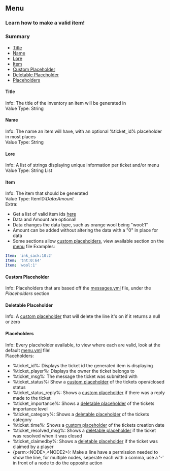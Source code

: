 ## Menu ##
### Learn how to make a valid item! ###

### Summary ###
- [Title](#user-content-title)
- [Name](#user-content-name)
- [Lore](#user-content-lore)
- [Item](#user-content-item)
- [Custom Placeholder](#user-content-custom-placeholder)
- [Deletable Placeholder](#user-content-deletable-placeholder)
- [Placeholders](#user-content-placeholders)

#### Title ####
Info: The title of the inventory an item will be generated in  
Value Type: String

#### Name ####
Info: The name an item will have, with an optional %ticket_id% placeholder in most places  
Value Type: String  

#### Lore ####
Info: A list of strings displaying unique information per ticket and/or menu  
Value Type: String List

#### Item ####
Info: The item that should be generated  
Value Type: ItemID:*Data*:*Amount*   
Extra:
 - Get a list of valid item ids [here](http://minecraft-ids.grahamedgecombe.com)
 - Data and Amount are optional!
 - Data changes the data type, such as orange wool being "wool:1"
 - Amount can be added without altering the data with a "0" in place for data
 - Some sections allow [custom placeholders](#user-content-custom-placeholder), view available section on the [menu](files/menu.yml) file
Examples:
```yaml
Item: 'ink_sack:10:2'
Item: 'tnt:0:64'
Item: 'wool:1'
```

#### Custom Placeholder ####
Info: Placeholders that are based off the [messages.yml](files/messages.yml#user-content-placeholders) file, under the *Placeholders* section

#### Deletable Placeholder ####
Info: A [custom placeholder](#user-content-custom-placeholder) that will delete the line it's on if it returns a null or zero

#### Placeholders ####
Info: Every placeholder available, to view where each are valid, look at the default [menu.yml](files/menu.yml) file!  
Placeholders:
 - %ticket_id%: Displays the ticket id the generated item is displaying
 - %ticket_player%: Displays the owner the ticket belongs to
 - %ticket_msg%: The message the ticket was submitted with
 - %ticket_status%: Show a [custom placeholder](#user-content-custom-placeholder) of the tickets open/closed status
 - %ticket_status_reply%: Shows a [custom placeholder](#user-content-custom-placeholder) if there was a reply made to the ticket
 - %ticket_importance%: Shows a [deletable placeholder](#user-content-deletable-placeholder) of the tickets importance level
 - %ticket_category%: Shows a [deletable placeholder](#user-content-deletable-placeholder) of the tickets category
 - %ticket_time%: Shows a [custom placeholder](#user-content-custom-placeholder) of the tickets creation date
 - %ticket_resolved_msg%: Shows a [deletable placeholder](#user-content-deletable-placeholder) if the ticket was resolved when it was closed
 - %ticket_claimedby%: Shows a [deletable placeholder](#user-content-deletable-placeholder) if the ticket was claimed by a player
 - {perm:\<NODE\>,\<NODE2\>}: Make a line have a permission needed to show the line, for multiple nodes, seperate each with a comma, use a '-' in front of a node to do the opposite action
 
